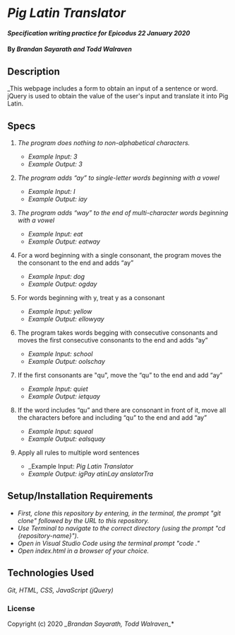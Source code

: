 # _Pig Latin Translator_

#### _Specification writing practice for Epicodus_ _22 January 2020_

#### By _**Brandan Sayarath and Todd Walraven**_

## Description

_This webpage includes a form to obtain an input of a sentence or word. jQuery is used to obtain the value of the user's input and translate it into Pig Latin. 

## Specs

1. _The program does nothing to non-alphabetical characters._
    *   _Example Input: 3_
    *   _Example Output: 3_

2. _The program adds “ay” to single-letter words beginning with a vowel_
    *    _Example Input: I_
    *	_Example Output: iay_

3. _The program adds “way” to the end of multi-character words beginning with  a vowel_
    *	_Example Input: eat_
    *   _Example Output: eatway_ 

4. For a word beginning with a single consonant, the program moves the the consonant to the end and adds “ay”
    *	_Example Input: dog_
    *   _Example Output: ogday_

5. For words beginning with y, treat y as a consonant
    *	_Example Input: yellow_
    *	_Example Output: ellowyay_

6. The program takes words begging with consecutive consonants and moves the first consecutive consonants to the end and adds “ay”
    *	_Example Input: school_
    *	_Example Output: oolschay_

7. If the first consonants are "qu", move the “qu” to the end and add “ay”
    *	_Example Input: quiet_
    *	_Example Output: ietquay_

8. If the word includes “qu” and there are consonant in front of it, move all the characters before and including “qu” to the end and add “ay”
    *	_Example Input: squeal_
    *   _Example Output: ealsquay_

9. Apply all rules to multiple word sentences
    *	_Example Input: _Pig Latin Translator_
    *   _Example Output: igPay atinLay anslatorTra_


## Setup/Installation Requirements

* _First, clone this repository by entering, in the terminal, the prompt "git clone" followed by the URL to this repository._
* _Use Terminal to navigate to the correct directory (using the prompt "cd {repository-name}")._
* _Open in Visual Studio Code using the terminal prompt "code ."_
* _Open index.html in a browser of your choice._

## Technologies Used

_Git, HTML, CSS, JavaScript (jQuery)_

### License

Copyright (c) 2020 **_Brandan Sayarath, Todd Walraven*_**
